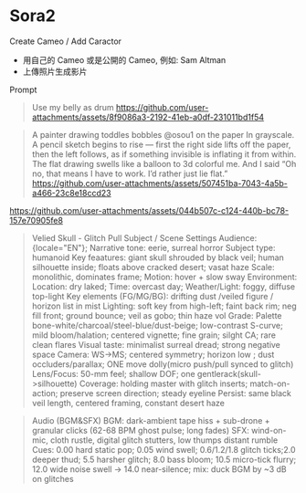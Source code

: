# Sora2

Create Cameo / Add Caractor
- 用自己的 Cameo 或是公開的 Cameo, 例如: Sam Altman
- 上傳照片生成影片


Prompt
> Use my belly as drum
https://github.com/user-attachments/assets/8f9086a3-2192-41eb-a0df-231011bd1f54



> A painter drawing toddles bobbles @osou1 on the paper In grayscale. A pencil sketch begins to rise — first the right side lifts off the paper, then the left follows, as if something invisible is inflating it from within. The flat drawing swells like a balloon to 3d colorful me. And I said “Oh no, that means I have to work. I’d rather just lie flat.”
https://github.com/user-attachments/assets/507451ba-7043-4a5b-a466-23c8e18ccd23


https://github.com/user-attachments/assets/044b507c-c124-440b-bc78-157e70905fe8
> Velied Skull - Glitch Pull
Subject / Scene Settings
Audience: {locale="EN"};
Narrative tone: eerie, surreal horror
Subject type: humanoid
Key feaatures: giant skull shrouded by black veil; human silhouette inside; floats above cracked desert; vasat haze
Scale: monolithic, dominates frame; Motion: hover + slow sway
Environment:
Location: dry laked; Time: overcast day; Weather/Light: foggy, diffuse top-light
Key elements (FG/MG/BG): drifting dust /veiled figure / horizon list in mist
Lighting: soft key from high-left; faint back rim; neg fill front; ground bounce; veil as gobo; thin haze vol
Grade: Palette bone-white/charcoal/steel-blue/dust-beige; low-contrast S-curve; mild bloom/halation; centered vignette; fine grain; silght CA; rare clean flares
Visual taste: minimalist surreal dread; strong negative space
Camera: WS->MS; centered symmetry; horizon low ; dust occluders/parallax; ONE move dolly(micro push/pull synced to glitch)
Lens/Focus: 50-mm feel; shallow DOF; one gentlerack(skull->silhouette)
Coverage: holding master with glitch inserts; match-on-action; preserve screen direction; steady eyeline
Persist: same black veil length, centered framing, constant desert haze

> Audio (BGM&SFX)
BGM: dark-ambient tape hiss + sub-drone + granular clicks (62-68 BPM ghost pulse; long fades)
SFX: wind-on-mic, cloth rustle, digital glitch stutters, low thumps distant rumble
Cues: 0.00 hard static pop; 0.05 wind swell; 0.6/1.2/1.8 glitch ticks;2.0 deeper thud; 5.5 harsher glitch; 8.0 bass bloom; 10.5 micro-tick flurry; 12.0 wide noise swell -> 14.0 near-silence; mix: duck BGM by ~3 dB on glitches
